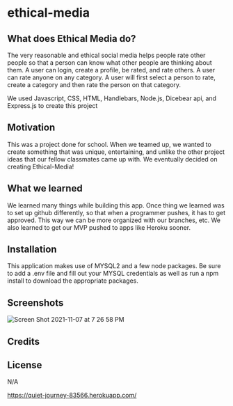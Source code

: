 # ethical-media

## What does Ethical Media do?

The very reasonable and ethical social media helps people rate other people so that a person can know what other people are thinking about them. A user can login, create a profile, be rated, and rate others. A user can rate anyone on any category. A user will first select a person to rate, create a category and then rate the person on that category.

We used Javascript, CSS, HTML, Handlebars, Node.js, Dicebear api, and Express.js to create this project

## Motivation

This was a project done for school. When we teamed up, we wanted to create something that was unique, entertaining, and unlike the other project ideas that our fellow classmates came up with. We eventually decided on creating Ethical-Media! 

## What we learned

We learned many things while building this app. Once thing we learned was to set up github differently, so that when a programmer pushes, it has to get approved. This way we can be more organized with our branches, etc. We also learned to get our MVP pushed to apps like Heroku sooner.

## Installation
This application makes use of MYSQL2 and a few node packages. Be sure to add a .env file and fill out your MYSQL credentials as well as run a npm install to download the appropriate packages. 

## Screenshots
![Screen Shot 2021-11-07 at 7 26 58 PM](https://user-images.githubusercontent.com/87509934/140674867-2e8d3f3c-936b-49d6-bb2a-c46756e65730.png)
## Credits

## License
N/A

 


https://quiet-journey-83566.herokuapp.com/
